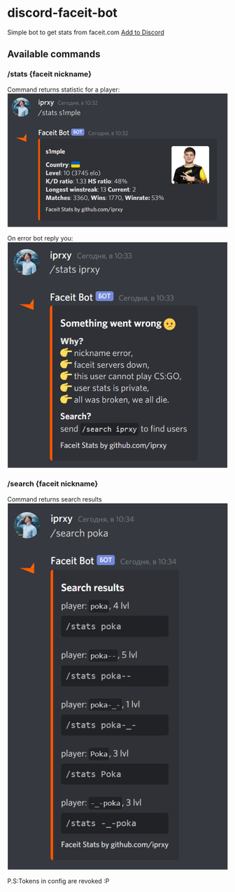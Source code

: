 # discord-faceit-bot
Simple bot to get stats from faceit.com [Add to Discord](https://discord.com/api/oauth2/authorize?client_id=765642102800646146&permissions=18432&scope=bot)

## Available commands
### /stats {faceit nickname}
Command returns statistic for a player:  
![stats command](/assets/statsCommand.png)

On error bot reply you:  
![stats error](/assets/statsError.png)
### /search {faceit nickname}
Command returns search results  
![stats error](/assets/searchResult.png)

P.S:Tokens in config are revoked :P

